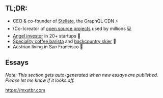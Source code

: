 ## **TL;DR:**

- CEO & co-founder of [Stellate](https://stellate.co/), the GraphQL CDN ⚡
- (Co-)creator of [open source projects](https://mxstbr.com/oss) used by millions 💻
- [Angel investor](https://mxstbr.com/investments) in 20+ startups 🚀
- [Speciality coffee barista](https://github.com/mxstbr/ama/issues/46) and [backcountry skier](https://www.youtube.com/watch?v=19kDOIwzTfE) 🎿
- Austrian living in San Francisco 🌁

## Essays

<!-- essay-marker -->

<!-- /essay-marker -->

*Note: This section gets auto-generated when new essays are published. Please let me know if it looks off.*

https://mxstbr.com
